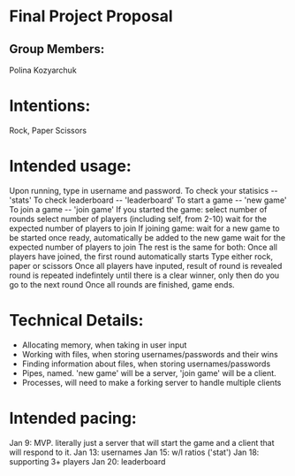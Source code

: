 # Final Project Proposal

## Group Members:

Polina Kozyarchuk
       
# Intentions:

Rock, Paper Scissors

# Intended usage:

Upon running, type in username and password.
To check your statisics -- 'stats'
To check leaderboard -- 'leaderboard'
To start a game -- 'new game'
To join a game -- 'join game'
If you started the game:
    select number of rounds
    select number of players (including self, from 2-10)
    wait for the expected number of players to join
If joining game:
    wait for a new game to be started
    once ready, automatically be added to the new game
    wait for the expected number of players to join
The rest is the same for both:
    Once all players have joined, the first round automatically starts
    Type either rock, paper or scissors
    Once all players have inputed, result of round is revealed
    round is repeated indefintely until there is a clear winner, only then do you go to the next round
    Once all rounds are finished, game ends.
    
# Technical Details:

- Allocating memory, when taking in user input
- Working with files, when storing usernames/passwords and their wins
- Finding information about files, when storing usernames/passwords
- Pipes, named. 'new game' will be a server, 'join game' will be a client.
- Processes, will need to make a forking server to handle multiple clients
    
# Intended pacing:

Jan 9: MVP. literally just a server that will start the game and a client that will respond to it.
Jan 13: usernames
Jan 15: w/l ratios ('stat')
Jan 18: supporting 3+ players
Jan 20: leaderboard
